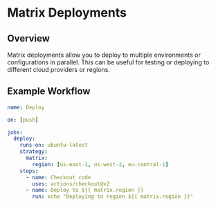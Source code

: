 # Matrix Deployments

## Overview

Matrix deployments allow you to deploy to multiple environments or configurations in parallel. This can be useful for testing or deploying to different cloud providers or regions.

## Example Workflow

```yaml
name: Deploy

on: [push]

jobs:
  deploy:
    runs-on: ubuntu-latest
    strategy:
      matrix:
        region: [us-east-1, us-west-2, eu-central-1]
    steps:
      - name: Checkout code
        uses: actions/checkout@v2
      - name: Deploy to ${{ matrix.region }}
        run: echo "Deploying to region ${{ matrix.region }}"
```
